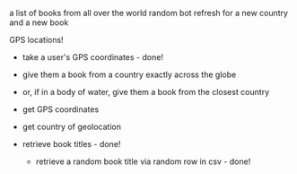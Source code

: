 a list of books from all over the world
random bot
refresh for a new country and a new book


GPS locations!
- take a user's GPS coordinates - done!
- give them a book from a country exactly across the globe
- or, if in a body of water, give them a book from the closest country

- get GPS coordinates
- get country of geolocation
- retrieve book titles - done!
  - retrieve a random book title via random row in csv - done!
